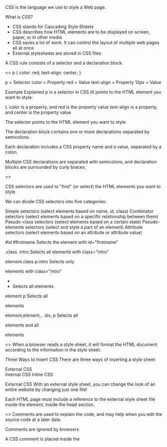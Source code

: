 CSS is the language we use to style a Web page.

What is CSS?

- CSS stands for Cascading Style Sheets
- CSS describes how HTML elements are to be displayed on screen, paper, or in other media
- CSS saves a lot of work. It can control the layout of multiple web pages all at once
- External stylesheets are stored in CSS files

A CSS rule consists of a selector and a declaration block.

<<Syntax>>
p {
color: red;
text-align: center;
}

p = Selector
color = Property
red = Value
text-align = Property
12px = Value

Example Explained
p is a selector in CSS (it points to the HTML element you want to style: <p>).
color is a property, and red is the property value
text-align is a property, and center is the property value

The selector points to the HTML element you want to style.

The declaration block contains one or more declarations separated by semicolons.

Each declaration includes a CSS property name and a value, separated by a colon.

Multiple CSS declarations are separated with semicolons, and declaration blocks are surrounded by curly braces.

<<SELECTORS>>

CSS selectors are used to "find" (or select) the HTML elements you want to style.

We can divide CSS selectors into five categories:

Simple selectors (select elements based on name, id, class)
Combinator selectors (select elements based on a specific relationship between them)
Pseudo-class selectors (select elements based on a certain state)
Pseudo-elements selectors (select and style a part of an element)
Attribute selectors (select elements based on an attribute or attribute value)

#id
#firstname Selects the element with id="firstname"

.class
.intro Selects all elements with class="intro"

element.class
p.intro Selects only <p> elements with class="intro"

-
- Selects all elements

element
p Selects all <p> elements

element,element,..
div, p Selects all <div> elements and all <p> elements

<<How to ADD CSS>>
When a browser reads a style sheet, it will format the HTML document according to the information in the style sheet.

Three Ways to Insert CSS
There are three ways of inserting a style sheet:

External CSS  
Internal CSS
Inline CSS

External CSS
With an external style sheet, you can change the look of an entire website by changing just one file!

Each HTML page must include a reference to the external style sheet file inside the <link> element, inside the head section.

<link rel="stylesheet" href="mystyle.css">

<<COMMENTS>>
Comments are used to explain the code, and may help when you edit the source code at a later date.

Comments are ignored by browsers.

A CSS comment is placed inside the <style> element, and starts with /_ and ends with _/:
